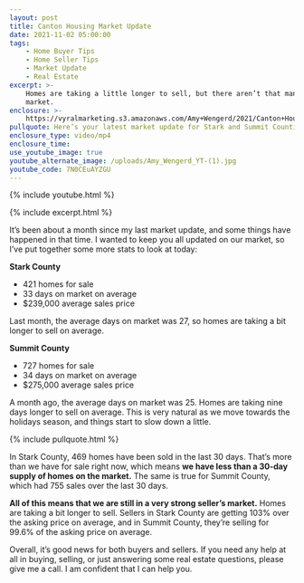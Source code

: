 ```yaml
---
layout: post
title: Canton Housing Market Update
date: 2021-11-02 05:00:00
tags:
    - Home Buyer Tips
    - Home Seller Tips
    - Market Update
    - Real Estate
excerpt: >-
    Homes are taking a little longer to sell, but there aren’t that many on the
    market.
enclosure: >-
    https://vyralmarketing.s3.amazonaws.com/Amy+Wengerd/2021/Canton+Housing+Market+Update.mp4
pullquote: Here’s your latest market update for Stark and Summit Counties.
enclosure_type: video/mp4
enclosure_time:
use_youtube_image: true
youtube_alternate_image: /uploads/Amy_Wengerd_YT-(1).jpg
youtube_code: 7N0CEuAYZGU
---
```

{% include youtube.html %}

{% include excerpt.html %}

It’s been about a month since my last market update, and some things have happened in that time. I wanted to keep you all updated on our market, so I’ve put together some more stats to look at today:

**Stark County**

* 421 homes for sale
* 33 days on market on average
* $239,000 average sales price

Last month, the average days on market was 27, so homes are taking a bit longer to sell on average.

**Summit County**

* 727 homes for sale
* 34 days on market on average
* $275,000 average sales price

A month ago, the average days on market was 25. Homes are taking nine days longer to sell on average. This is very natural as we move towards the holidays season, and things start to slow down a little.

{% include pullquote.html %}

In Stark County, 469 homes have been sold in the last 30 days. That’s more than we have for sale right now, which means **we have less than a 30-day supply of homes on the market.** The same is true for Summit County, which had 755 sales over the last 30 days.

**All of this means that we are still in a very strong seller’s market.** Homes are taking a bit longer to sell. Sellers in Stark County are getting 103% over the asking price on average, and in Summit County, they’re selling for 99.6% of the asking price on average.

Overall, it’s good news for both buyers and sellers. If you need any help at all in buying, selling, or just answering some real estate questions, please give me a call. I am confident that I can help you.
